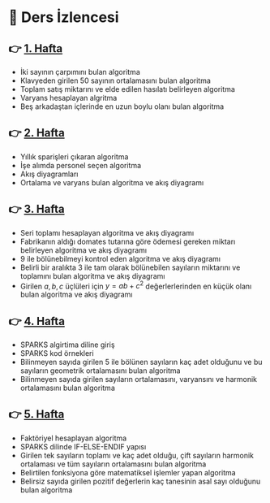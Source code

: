 # :bookmark_tabs: Ders İzlencesi 

## :point_right:	 [1. Hafta](https://github.com/enesmanan/ders-notlari/blob/main/%C4%B0statistiksel%20Uygulamalar%20ile%20Algoritma%20Tasar%C4%B1m%C4%B1/Hafta_1.ipynb)
+  İki sayının çarpımını bulan algoritma
+ Klavyeden girilen 50 sayının ortalamasını bulan algoritma
+ Toplam satış miktarını ve elde edilen hasılatı belirleyen algoritma
+ Varyans hesaplayan algritma
+ Beş arkadaştan içlerinde en uzun boylu olanı bulan algoritma

## :point_right:	 [2. Hafta](https://github.com/enesmanan/ders-notlari/blob/main/%C4%B0statistiksel%20Uygulamalar%20ile%20Algoritma%20Tasar%C4%B1m%C4%B1/Hafta_2.ipynb) 
+ Yıllık sparişleri çıkaran algoritma
+ İşe alımda personel seçen algoritma
+ Akış diyagramları
+ Ortalama ve varyans bulan algoritma ve akış diyagramı

## :point_right:	 [3. Hafta](https://github.com/enesmanan/ders-notlari/blob/main/%C4%B0statistiksel%20Uygulamalar%20ile%20Algoritma%20Tasar%C4%B1m%C4%B1/Hafta_3.ipynb) 
+ Seri toplamı hesaplayan algoritma ve akış diyagramı
+ Fabrikanın aldığı domates tutarına göre ödemesi gereken miktarı belirleyen algoritma ve akış diyagramı
+ 9 ile bölünebilmeyi kontrol eden algoritma ve akış diyagramı
+ Belirli bir aralıkta 3 ile tam olarak bölünebilen sayıların miktarını ve toplamını bulan algoritma ve akış diyagramı
+ Girilen $a, b, c$ üçlüleri için $y=ab+c^2$ değerlerlerinden en küçük olanı bulan algoritma ve akış diyagramı

## :point_right:	 [4. Hafta](https://github.com/enesmanan/ders-notlari/blob/main/%C4%B0statistiksel%20Uygulamalar%20ile%20Algoritma%20Tasar%C4%B1m%C4%B1/Hafta_4.ipynb) 
+ SPARKS algirtima diline giriş
+ SPARKS kod örnekleri
+ Bilinmeyen sayıda girilen 5 ile bölünen sayıların kaç adet olduğunu ve bu sayıların geometrik ortalamasını bulan algoritma 
+ Bilinmeyen sayıda girilen sayıların ortalamasını, varyansını ve harmonik ortalamasını bulan algoritma


## :point_right:	 [5. Hafta](https://github.com/enesmanan/ders-notlari/blob/main/%C4%B0statistiksel%20Uygulamalar%20ile%20Algoritma%20Tasar%C4%B1m%C4%B1/Hafta_5.ipynb) 
+ Faktöriyel hesaplayan algoritma
+ SPARKS dilinde IF-ELSE-ENDIF yapısı 
+ Girilen tek sayıların toplamı ve kaç adet olduğu, çift sayıların harmonik ortalaması ve tüm sayıların ortalamasını bulan algoritma
+ Belirtilen fonksiyona göre matematiksel işlemler yapan algoritma
+ Belirsiz sayıda girilen pozitif değerlerin kaç tanesinin asal sayı olduğunu bulan algoritma
